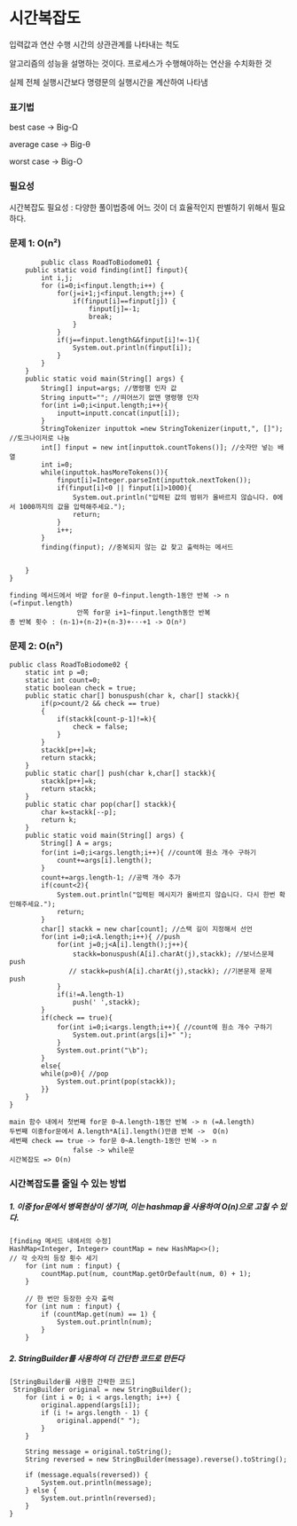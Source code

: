 # 시간복잡도 

입력값과 연산 수행 시간의 상관관계를 나타내는 척도

알고리즘의 성능을 설명하는 것이다. 프로세스가 수행해야하는 연산을 수치화한 것

실제 전체 실행시간보다 명령문의 실행시간을 계산하여 나타냄 


### 표기법

best case -> Big-Ω

average case -> Big-θ

worst case -> Big-O


### 필요성
시간복잡도 필요성 : 다양한 풀이법중에 어느 것이 더 효율적인지 판별하기 위해서 필요하다.

### 문제 1: O(n²)
```
        public class RoadToBiodome01 {
    public static void finding(int[] finput){
        int i,j;
        for (i=0;i<finput.length;i++) {
            for(j=i+1;j<finput.length;j++) {
                if(finput[i]==finput[j]) {
                    finput[j]=-1;
                    break;
                }
            }
            if(j==finput.length&&finput[i]!=-1){
                System.out.println(finput[i]);
            }
        }
    }
    public static void main(String[] args) {
        String[] input=args; //명령행 인자 값
        String inputt=""; //띄어쓰기 없앤 명령행 인자
        for(int i=0;i<input.length;i++){
            inputt=inputt.concat(input[i]);
        }
        StringTokenizer inputtok =new StringTokenizer(inputt,", []"); //토크나이저로 나눔
        int[] finput = new int[inputtok.countTokens()]; //숫자만 넣는 배열
        int i=0;
        while(inputtok.hasMoreTokens()){
            finput[i]=Integer.parseInt(inputtok.nextToken());
            if(finput[i]<0 || finput[i]>1000){
                System.out.println("입력된 값의 범위가 올바르지 않습니다. 0에서 1000까지의 값을 입력해주세요.");
                return;
            }
            i++;
        }
        finding(finput); //중복되지 않는 값 찾고 출력하는 메서드


    }
}
```
    finding 메서드에서 바깥 for문 0~finput.length-1동안 반복 -> n (=finput.length)
                     안쪽 for문 i+1~finput.length동안 반복
    총 반복 횟수 : (n-1)+(n-2)+(n-3)+···+1 -> O(n²)

### 문제 2: O(n²)
```
public class RoadToBiodome02 {
    static int p =0;
    static int count=0;
    static boolean check = true;
    public static char[] bonuspush(char k, char[] stackk){
        if(p>count/2 && check == true)
        {
            if(stackk[count-p-1]!=k){
                check = false;
            }
        }
        stackk[p++]=k;
        return stackk;
    }
    public static char[] push(char k,char[] stackk){
        stackk[p++]=k;
        return stackk;
    }
    public static char pop(char[] stackk){
        char k=stackk[--p];
        return k;
    }
    public static void main(String[] args) {
        String[] A = args;
        for(int i=0;i<args.length;i++){ //count에 원소 개수 구하기
            count+=args[i].length();
        }
        count+=args.length-1; //공백 개수 추가
        if(count<2){
            System.out.println("입력된 메시지가 올바르지 않습니다. 다시 한번 확인해주세요.");
            return;
        }
        char[] stackk = new char[count]; //스택 길이 지정해서 선언
        for(int i=0;i<A.length;i++){ //push
            for(int j=0;j<A[i].length();j++){
                stackk=bonuspush(A[i].charAt(j),stackk); //보너스문제 push
               // stackk=push(A[i].charAt(j),stackk); //기본문제 문제 push
            }
            if(i!=A.length-1)
                push(' ',stackk);
        }
        if(check == true){
            for(int i=0;i<args.length;i++){ //count에 원소 개수 구하기
                System.out.print(args[i]+" ");
            }
            System.out.print("\b");
        }
        else{
        while(p>0){ //pop
            System.out.print(pop(stackk));
        }}
    }
}
```
    main 함수 내에서 첫번째 for문 0~A.length-1동안 반복 -> n (=A.length)
    두번째 이중for문에서 A.length*A[i].length()만큼 반복 ->  O(n)
    세번째 check == true -> for문 0~A.length-1동안 반복 -> n
                    false -> while문
    시간복잡도 => O(n)

### 시간복잡도를 줄일 수 있는 방법
##### 1. 이중 for문에서 병목현상이 생기며, 이는 hashmap을 사용하여 O(n)으로 고칠 수 있다.

    [finding 메서드 내에서의 수정]
    HashMap<Integer, Integer> countMap = new HashMap<>();
    // 각 숫자의 등장 횟수 세기
        for (int num : finput) {
            countMap.put(num, countMap.getOrDefault(num, 0) + 1);
        }

        // 한 번만 등장한 숫자 출력
        for (int num : finput) {
            if (countMap.get(num) == 1) {
                System.out.println(num);
            }
        }

##### 2. StringBuilder를 사용하여 더 간단한 코드로 만든다
    [StringBuilder를 사용한 간략한 코드]
     StringBuilder original = new StringBuilder();
        for (int i = 0; i < args.length; i++) {
            original.append(args[i]);
            if (i != args.length - 1) {
                original.append(" ");
            }
        }

        String message = original.toString();
        String reversed = new StringBuilder(message).reverse().toString();

        if (message.equals(reversed)) {
            System.out.println(message);
        } else {
            System.out.println(reversed);
        }
    }